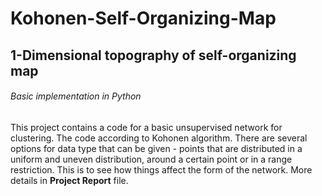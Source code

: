 # Kohonen-Self-Organizing-Map
## 1-Dimensional topography of self-organizing map
###### Basic implementation in Python
This project contains a code for a basic unsupervised network for clustering. The code according to Kohonen algorithm.
There are several options for data type that can be given - points that are distributed in a uniform and uneven distribution, around a certain point or in a range restriction. This is to see how things affect the form of the network.
More details in **Project Report** file.
